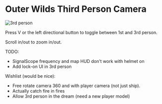 # Outer Wilds Third Person Camera

![3rd person](https://user-images.githubusercontent.com/22628069/142057019-e2dcca28-6838-4b94-b45a-29843d44ab62.png)

Press V or the left directional button to toggle between 1st and 3rd person.

Scroll in/out to zoom in/out.

TODO:
- SignalScope frequency and map HUD don't work with helmet on
- Add lock-on UI in 3rd person

Wishlist (would be nice):
- Free rotate camera 360 and with player camera (not just ship).
- Actually catch fire in fires
- Allow 3rd person in the dream (need a new player model)
